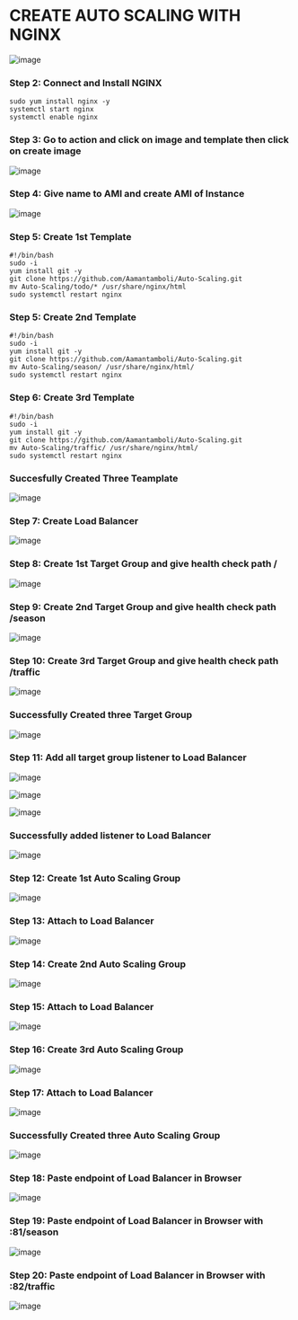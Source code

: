 <h1>CREATE AUTO SCALING WITH NGINX</h1>

![image](https://github.com/user-attachments/assets/6aa38377-56b3-48bb-aa8c-8863dd689a5f)

<h3>Step 2: Connect and Install NGINX</h3>

```
sudo yum install nginx -y
systemctl start nginx
systemctl enable nginx 
```

<h3>Step 3: Go to action and click on image and template then click on create image </h3>

![image](https://github.com/user-attachments/assets/a41a1fe5-3d12-4b74-8c28-7e3700459e40)

<h3>Step 4: Give name to AMI and create AMI of Instance</h3>

![image](https://github.com/user-attachments/assets/ed8d1060-e353-492f-869d-ad496e3cf048)

<h3>Step 5: Create 1st Template</h3>

```
#!/bin/bash
sudo -i
yum install git -y
git clone https://github.com/Aamantamboli/Auto-Scaling.git
mv Auto-Scaling/todo/* /usr/share/nginx/html
sudo systemctl restart nginx
```

<h3>Step 5: Create 2nd Template</h3>

```
#!/bin/bash
sudo -i
yum install git -y
git clone https://github.com/Aamantamboli/Auto-Scaling.git
mv Auto-Scaling/season/ /usr/share/nginx/html/
sudo systemctl restart nginx
```

<h3>Step 6: Create 3rd Template</h3>

```
#!/bin/bash
sudo -i
yum install git -y
git clone https://github.com/Aamantamboli/Auto-Scaling.git
mv Auto-Scaling/traffic/ /usr/share/nginx/html/
sudo systemctl restart nginx
```

<h3>Succesfully Created Three Teamplate</h3>

![image](https://github.com/user-attachments/assets/c599acff-7826-48d3-ada9-8f31eec7215c)

<h3>Step 7: Create Load Balancer</h3>

![image](https://github.com/user-attachments/assets/7985d6f5-7b0c-497b-9905-7746d39811a4)

<h3>Step 8: Create 1st Target Group and give health check path / </h3>

![image](https://github.com/user-attachments/assets/f32c20f6-f692-4202-b6dd-144d80aa3924)

<h3>Step 9: Create 2nd Target Group and give health check path /season</h3>

![image](https://github.com/user-attachments/assets/c163436f-8951-4ecd-a550-a03e2cdfadaa)

<h3>Step 10: Create 3rd Target Group and give health check path /traffic</h3>

![image](https://github.com/user-attachments/assets/3178a527-08e0-488b-97b8-923a14e7f718)

<h3>Successfully Created three Target Group</h3>

![image](https://github.com/user-attachments/assets/64364260-3bce-4158-8f79-737042239f35)

<h3>Step 11: Add all target group listener to Load Balancer</h3>

![image](https://github.com/user-attachments/assets/8d238440-115e-4a2a-919b-dcda8ee2314e)

![image](https://github.com/user-attachments/assets/efae5a5f-6053-4eec-b7d8-0a58ac6f82a8)

![image](https://github.com/user-attachments/assets/958ed9ba-012a-411f-981d-f218941d9d69)

<h3>Successfully added listener to Load Balancer</h3>

![image](https://github.com/user-attachments/assets/e41ea758-13e1-4a30-b632-5231f321c3be)

<h3>Step 12: Create 1st Auto Scaling Group</h3>

![image](https://github.com/user-attachments/assets/29e098ca-e4be-4627-8f2d-29e39e9f110e)

<h3>Step 13: Attach to Load Balancer</h3>

![image](https://github.com/user-attachments/assets/b0c13b32-0d3f-48fc-b0f3-96892f2c953d)

<h3>Step 14: Create 2nd Auto Scaling Group</h3>

![image](https://github.com/user-attachments/assets/9e57c206-7f83-4079-8fa1-ad2d6e4ddea3)

<h3>Step 15: Attach to Load Balancer</h3>

![image](https://github.com/user-attachments/assets/2ec6440b-5741-400e-bf4a-e322a31f2d54)

<h3>Step 16: Create 3rd Auto Scaling Group</h3>

![image](https://github.com/user-attachments/assets/6461f1d9-df59-4e11-9985-b44e9fd44e35)

<h3>Step 17: Attach to Load Balancer</h3>

![image](https://github.com/user-attachments/assets/b1a6b34a-0fee-4e4e-b86e-5826ca4076a3)

<h3>Successfully Created three Auto Scaling Group</h3>

![image](https://github.com/user-attachments/assets/261e8fa1-07d9-498f-959d-2c64539a99c5)

<h3>Step 18: Paste endpoint of Load Balancer in Browser</h3>

![image](https://github.com/user-attachments/assets/b3364ad5-aba2-4f44-b36d-0474c513afb9)

<h3>Step 19: Paste endpoint of Load Balancer in Browser with :81/season</h3>

![image](https://github.com/user-attachments/assets/32ce1185-ef94-4208-b662-3bdfa36c99fa)

<h3>Step 20: Paste endpoint of Load Balancer in Browser with :82/traffic</h3>

![image](https://github.com/user-attachments/assets/a40d23e9-a569-44f6-8dcd-72890fc1fd5c)
